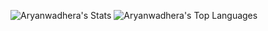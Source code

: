 ![Aryanwadhera's Stats](https://github-readme-stats.vercel.app/api?username=Aryanwadhera&theme=dark&show_icons=true&hide_border=true&count_private=true)
![Aryanwadhera's Top Languages](https://github-readme-stats.vercel.app/api/top-langs/?username=Aryanwadhera&theme=dark&show_icons=true&hide_border=true&layout=compact)
